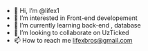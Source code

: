 - 👋 Hi, I’m @lifex1
- 👀 I’m interested in Front-end developement
- 🌱 I’m currently learning back-end , database
- 💞️ I’m looking to collaborate on UzTicked
- 📫 How to reach me lifexbros@gmail.com

<!---
lifex1/lifex1 is a ✨ special ✨ repository because its `README.md` (this file) appears on your GitHub profile.
You can click the Preview link to take a look at your changes.
--->
